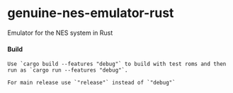 # genuine-nes-emulator-rust
Emulator for the NES system in Rust


#### Build

    Use `cargo build --features "debug"` to build with test roms and then 
    run as `cargo run --features "debug"`.
   
    For main release use `"release"` instead of `"debug"`